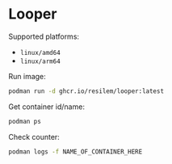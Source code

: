 # Looper
Supported platforms:
* `linux/amd64`
* `linux/arm64`

Run image:
```bash
podman run -d ghcr.io/resilem/looper:latest
```

Get container id/name:
```bash
podman ps
```

Check counter:
```bash
podman logs -f NAME_OF_CONTAINER_HERE
```
